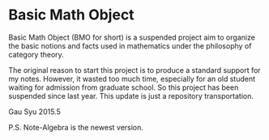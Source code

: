 # Basic Math Object
Basic Math Object (BMO for short) is a suspended project aim to organize the basic notions and facts used in mathematics under the philosophy of category theory.

The original reason to start this project is to produce a standard support for my notes. However, it wasted too much time, especially for an old student waiting for admission from graduate school. So this project has been suspended since last year. This update is just a repository transportation. 

Gau Syu
2015.5

P.S. Note-Algebra is the newest version.
